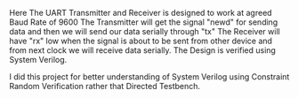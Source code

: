 Here The UART Transmitter and Receiver is designed to work at agreed Baud Rate of 9600
The Transmitter will get the signal "newd" for sending data and then we will send our data serially through "tx"
The Receiver will have "rx" low when the signal is about to be sent from other device and from next clock we will receive data serially.
The Design is verified using System Verilog.

I did this project for better understanding of System Verilog using Constraint Random Verification rather that Directed Testbench.
 

